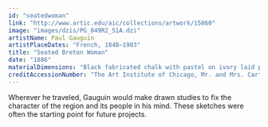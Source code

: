 ```yaml
---
id: "seatedwoman"
link: "http://www.artic.edu/aic/collections/artwork/15860"
image: "images/dzis/PG_049R2_51A.dzi"
artistName: Paul Gauguin
artistPlaceDates: "French, 1848–1903"
title: "Seated Breton Woman"
date: "1886"
materialDimensions: "Black fabricated chalk with pastel on ivory laid paper; 329 × 483 mm"
creditAccessionNumber: "The Art Institute of Chicago, Mr. and Mrs. Carter H. Harrison Collection, 1933.910"
---
```


Wherever he traveled, Gauguin would make drawn studies to fix the character of the region and its people in his mind. These sketches were often the starting point for future projects.
